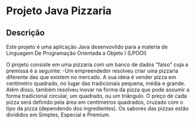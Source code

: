 # Projeto Java Pizzaria

## Descrição

Este projeto é uma aplicação Java desenvovlido para a materia de Linguagem De Programação Orientada a Objeto I (LPOOI)

O projeto consiste em uma pizzaria com um banco de dados "falso" cuja a premissa é a seguinte:
  -Um empreendedor resolveu criar uma pizzaria diferente das que existem no mercado. A sua ideia é vender pizza em
centímetro quadrado, no lugar das tradicionais pequena, média e grande. Além disso, também resolveu inovar na forma da
pizza que pode assumir a forma tradicional circular, um quadrado, ou um triângulo. O preço de cada pizza será definido pela
área em centímetros quadrados, cruzado com o tipo da pizza (dependendo dos ingredientes). Os sabores das pizzas estão
divididos em Simples, Especial e Premium.


